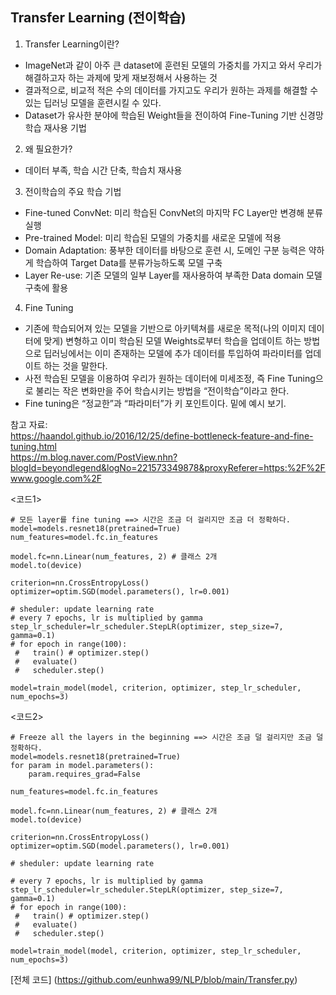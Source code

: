  ## Transfer Learning (전이학습)

1.	Transfer Learning이란?
-	ImageNet과 같이 아주 큰 dataset에 훈련된 모델의 가중치를 가지고 와서 우리가 해결하고자 하는 과제에 맞게 재보정해서 사용하는 것
- 결과적으로, 비교적 적은 수의 데이터를 가지고도 우리가 원하는 과제를 해결할 수 있는 딥러닝 모델을 훈련시킬 수 있다.
-	Dataset가 유사한 분야에 학습된 Weight들을 전이하여 Fine-Tuning 기반 신경망 학습 재사용 기법

2.	왜 필요한가?
-	데이터 부족, 학습 시간 단축, 학습치 재사용

3.	전이학습의 주요 학습 기법
-	Fine-tuned ConvNet: 미리 학습된 ConvNet의 마지막 FC Layer만 변경해 분류 실행
-	Pre-trained Model: 미리 학습된 모델의 가중치를 새로운 모델에 적용
-	Domain Adaptation: 풍부한 데이터를 바탕으로 훈련 시, 도메인 구분 능력은 약하게 학습하여 Target Data를 분류가능하도록 모델 구축
-	Layer Re-use: 기존 모델의 일부 Layer를 재사용하여 부족한 Data domain 모델 구축에 활용

4.	Fine Tuning
-	 기존에 학습되어져 있는 모델을 기반으로 아키텍쳐를 새로운 목적(나의 이미지 데이터에 맞게) 변형하고 이미 학습된 모델 Weights로부터 학습을 업데이트 하는 방법으로 딥러닝에서는 이미 존재하는 모델에 추가 데이터를 투입하여 파라미터를 업데이트 하는 것을 말한다.
-	사전 학습된 모델을 이용하여 우리가 원하는 데이터에 미세조정, 즉 Fine Tuning으로 불리는 작은 변화만을 주어 학습시키는 방법을 “전이학습”이라고 한다.
-	Fine tuning은 “정교한”과 “파라미터”가 키 포인트이다. 밑에 예시 보기.  

참고 자료:  
 <https://haandol.github.io/2016/12/25/define-bottleneck-feature-and-fine-tuning.html>  
 <https://m.blog.naver.com/PostView.nhn?blogId=beyondlegend&logNo=221573349878&proxyReferer=https:%2F%2Fwww.google.com%2F>

<코드1>

```
# 모든 layer를 fine tuning ==> 시간은 조금 더 걸리지만 조금 더 정확하다.
model=models.resnet18(pretrained=True)
num_features=model.fc.in_features

model.fc=nn.Linear(num_features, 2) # 클래스 2개
model.to(device)

criterion=nn.CrossEntropyLoss()
optimizer=optim.SGD(model.parameters(), lr=0.001)

# sheduler: update learning rate
# every 7 epochs, lr is multiplied by gamma
step_lr_scheduler=lr_scheduler.StepLR(optimizer, step_size=7, gamma=0.1)
# for epoch in range(100):
 #   train() # optimizer.step()
 #   evaluate()
 #   scheduler.step()

model=train_model(model, criterion, optimizer, step_lr_scheduler, num_epochs=3)
```
<코드2>

```
# Freeze all the layers in the beginning ==> 시간은 조금 덜 걸리지만 조금 덜 정확하다.
model=models.resnet18(pretrained=True)
for param in model.parameters():
    param.requires_grad=False 

num_features=model.fc.in_features

model.fc=nn.Linear(num_features, 2) # 클래스 2개
model.to(device)

criterion=nn.CrossEntropyLoss()
optimizer=optim.SGD(model.parameters(), lr=0.001)

# sheduler: update learning rate

# every 7 epochs, lr is multiplied by gamma
step_lr_scheduler=lr_scheduler.StepLR(optimizer, step_size=7, gamma=0.1)
# for epoch in range(100):
 #   train() # optimizer.step()
 #   evaluate()
 #   scheduler.step()

model=train_model(model, criterion, optimizer, step_lr_scheduler, num_epochs=3)
```

  
  [전체 코드] (https://github.com/eunhwa99/NLP/blob/main/Transfer.py)
